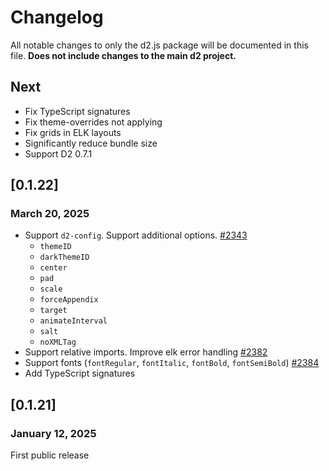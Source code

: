 # Changelog

All notable changes to only the d2.js package will be documented in this file. **Does not
include changes to the main d2 project.**

## Next

- Fix TypeScript signatures
- Fix theme-overrides not applying
- Fix grids in ELK layouts
- Significantly reduce bundle size
- Support D2 0.7.1

## [0.1.22]
### March 20, 2025

- Support `d2-config`. Support additional options. [#2343](https://github.com/terrastruct/d2/pull/2343)
  - `themeID`
  - `darkThemeID`
  - `center`
  - `pad`
  - `scale`
  - `forceAppendix`
  - `target`
  - `animateInterval`
  - `salt`
  - `noXMLTag`
- Support relative imports. Improve elk error handling [#2382](https://github.com/terrastruct/d2/pull/2382)
- Support fonts (`fontRegular`, `fontItalic`, `fontBold`, `fontSemiBold`) [#2384](https://github.com/terrastruct/d2/pull/2384)
- Add TypeScript signatures

## [0.1.21]
### January 12, 2025

First public release
